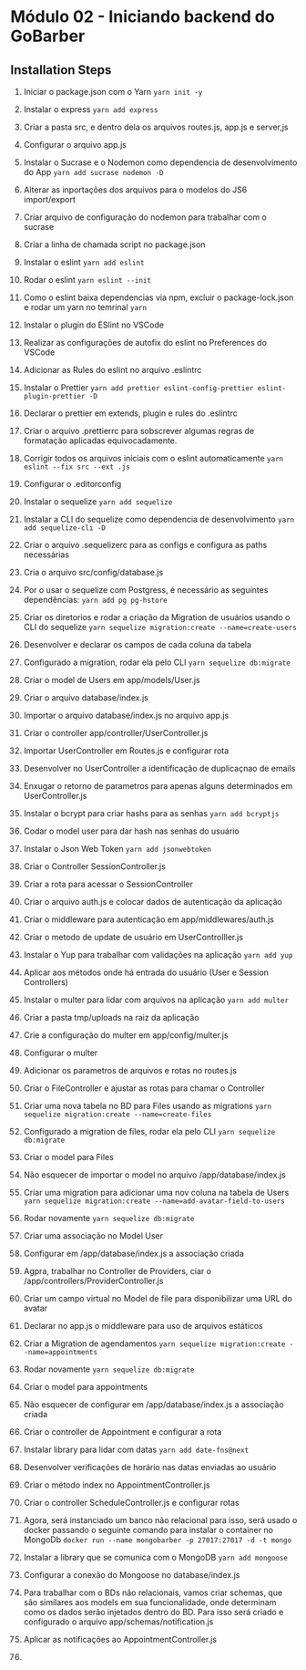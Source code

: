# Módulo 02 - Iniciando backend do GoBarber

## Installation Steps

1. Iniciar o package.json com o Yarn
   `yarn init -y`

2. Instalar o express
   `yarn add express`

3. Criar a pasta src, e dentro dela os arquivos routes.js, app.js e server,js

4. Configurar o arquivo app.js

5. Instalar o Sucrase e o Nodemon como dependencia de desenvolvimento do App
   `yarn add sucrase nodemon -D`

6. Alterar as inportações dos arquivos para o modelos do JS6 import/export

7. Criar arquivo de configuração do nodemon para trabalhar com o sucrase

8. Criar a linha de chamada script no package.json

9. Instalar o eslint
   `yarn add eslint`

10. Rodar o eslint
    `yarn eslint --init`

11. Como o eslint baixa dependencias via npm, excluir o package-lock.json e
    rodar um yarn no temrinal
    `yarn`

12. Instalar o plugin do ESlint no VSCode

13. Realizar as configurações de autofix do eslint no Preferences do VSCode

14. Adicionar as Rules do eslint no arquivo .eslintrc

15. Instalar o Prettier
    `yarn add prettier eslint-config-prettier eslint-plugin-prettier -D`

16. Declarar o prettier em extends, plugin e rules do .eslintrc

17. Criar o arquivo .prettierrc para sobscrever algumas regras de formatação
    aplicadas equivocadamente.

18. Corrigir todos os arquivos iniciais com o eslint automaticamente
    `yarn eslint --fix src --ext .js`

19. Configurar o .editorconfig

20. Instalar o sequelize
    `yarn add sequelize`

21. Instalar a CLI do sequelize como dependencia de desenvolvimento
    `yarn add sequelize-cli -D`

22. Criar o arquivo .sequelizerc para as configs e configura as paths necessárias

23. Cria o arquivo src/config/database.js

24. Por o usar o sequelize com Postgress, é necessário as seguintes dependências:
    `yarn add pg pg-hstore`

25. Criar os diretorios e rodar a criação da Migration de usuários usando o
    CLI do sequelize
    `yarn sequelize migration:create --name=create-users`

26. Desenvolver e declarar os campos de cada coluna da tabela

27. Configurado a migration, rodar ela pelo CLI
    `yarn sequelize db:migrate`

28. Criar o model de Users em app/models/User.js

29. Criar o arquivo database/index.js

30. Importar o arquivo database/index.js no arquivo app.js

31. Criar o controller app/controller/UserController.js

32. Importar UserController em Routes.js e configurar rota

33. Desenvolver no UserController a identificação de duplicaçnao de emails

34. Enxugar o retorno de parametros para apenas alguns determinados em UserController.js

35. Instalar o bcrypt para criar hashs para as senhas
    `yarn add bcryptjs`

36. Codar o model user para dar hash nas senhas do usuário

37. Instalar o Json Web Token
    `yarn add jsonwebtoken`

38. Criar o Controller SessionController.js

39. Criar a rota para acessar o SessionController

40. Criar o arquivo auth.js e colocar dados de autenticação da aplicação

41. Criar o middleware para autenticação em app/middlewares/auth.js

42. Criar o metodo de update de usuário em UserControlller.js

43. Instalar o Yup para trabalhar com validações na aplicação
    `yarn add yup`

44. Aplicar aos métodos onde há entrada do usuário (User e Session Controllers)

45. Instalar o multer para lidar com arquivos na aplicação
    `yarn add multer`

46. Criar a pasta tmp/uploads na raiz da aplicação

47. Crie a configuração do multer em app/config/multer.js

48. Configurar o multer

49. Adicionar os parametros de arquivos e rotas no routes.js

50. Criar o FileController e ajustar as rotas para chamar o Controller

51. Criar uma nova tabela no BD para Files usando as migrations
    `yarn sequelize migration:create --name=create-files`

52. Configurado a migration de files, rodar ela pelo CLI
    `yarn sequelize db:migrate`

53. Criar o model para Files

54. Não esquecer de importar o model no arquivo /app/database/index.js

55. Criar uma migration para adicionar uma nov coluna na tabela de Users
    `yarn sequelize migration:create --name=add-avatar-field-to-users`

56. Rodar novamente
    `yarn sequelize db:migrate`

57. Criar uma associação no Model User

58. Configurar em /app/database/index.js a associação criada

59. Agpra, trabalhar no Controller de Providers, ciar o /app/controllers/ProviderController.js

60. Criar um campo virtual no Model de file para disponibilizar uma URL do avatar

61. Declarar no app.js o middleware para uso de arquivos estáticos

62. Criar a Migration de agendamentos
    `yarn sequelize migration:create --name=appointments`

63. Rodar novamente
    `yarn sequelize db:migrate`

64. Criar o model para appointments

65. Não esquecer de configurar em /app/database/index.js a associação criada

66. Criar o controller de Appointment e configurar a rota

67. Instalar library para lidar com datas
    `yarn add date-fns@next`

68. Desenvolver verificações de horário nas datas enviadas ao usuário

69. Criar o método index no AppointmentController.js

70. Criar o controller ScheduleController.js e configurar rotas

71. Agora, será instanciado um banco não relacional para isso, será usado o docker
    passando o seguinte comando para instalar o container no MongoDb
    `docker run --name mongobarber -p 27017:27017 -d -t mongo`

72. Instalar a library que se comunica com o MongoDB
    `yarn add mongoose`

73. Configurar a conexão do Mongoose no database/index.js

74. Para trabalhar com o BDs não relacionais, vamos criar schemas, que são
    similares aos models em sua funcionalidade, onde determinam como os dados
    serão injetados dentro do BD. Para isso será criado e configurado o arquivo
    app/schemas/notification.js

75. Aplicar as notificações ao AppointmentController.js

76.
